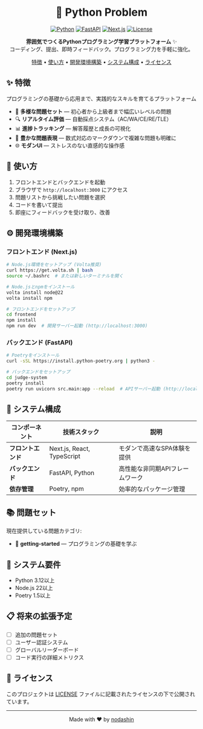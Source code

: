 <div align="center">

# 🐍 Python Problem

[![Python](https://img.shields.io/badge/python-3.12+-blue.svg?logo=python&logoColor=white)](https://www.python.org/)
[![FastAPI](https://img.shields.io/badge/FastAPI-0.115+-009688.svg?logo=fastapi&logoColor=white)](https://fastapi.tiangolo.com/)
[![Next.js](https://img.shields.io/badge/Next.js-15.3+-black?logo=next.js&logoColor=white)](https://nextjs.org/)
[![License](https://img.shields.io/badge/license-MIT-blue.svg)](LICENSE)

**雰囲気でつくるPythonプログラミング学習プラットフォーム** ✨<br>
コーディング、提出、即時フィードバック。プログラミング力を手軽に強化。

<p align="center">
  <a href="#-特徴">特徴</a> •
  <a href="#-使い方">使い方</a> •
  <a href="#%EF%B8%8F-開発環境構築">開発環境構築</a> •
  <a href="#-システム構成">システム構成</a> •
  <a href="#-ライセンス">ライセンス</a>
</p>

</div>

## ✨ 特徴

プログラミングの基礎から応用まで、実践的なスキルを育てるプラットフォーム

- 🚀 **多様な問題セット** — 初心者から上級者まで幅広いレベルの問題
- 🔍 **リアルタイム評価** — 自動採点システム（AC/WA/CE/RE/TLE）
- 📊 **進捗トラッキング** — 解答履歴と成長の可視化
- 📝 **豊かな問題表現** — 数式対応のマークダウンで複雑な問題も明確に
- 🌐 **モダンUI** — ストレスのない直感的な操作感

## 🚀 使い方

1. フロントエンドとバックエンドを起動
2. ブラウザで `http://localhost:3000` にアクセス
3. 問題リストから挑戦したい問題を選択
4. コードを書いて提出
5. 即座にフィードバックを受け取り、改善

## ⚙️ 開発環境構築

### フロントエンド (Next.js)

```bash
# Node.js環境をセットアップ (Volta推奨)
curl https://get.volta.sh | bash
source ~/.bashrc  # または新しいターミナルを開く

# Node.jsとnpmをインストール
volta install node@22
volta install npm

# フロントエンドをセットアップ
cd frontend
npm install
npm run dev  # 開発サーバー起動 (http://localhost:3000)
```

### バックエンド (FastAPI)

```bash
# Poetryをインストール
curl -sSL https://install.python-poetry.org | python3 -

# バックエンドをセットアップ
cd judge-system
poetry install
poetry run uvicorn src.main:app --reload  # APIサーバー起動 (http://localhost:8000)
```

## 🔧 システム構成

| コンポーネント | 技術スタック | 説明 |
|------------|------------|------|
| **フロントエンド** | Next.js, React, TypeScript | モダンで高速なSPA体験を提供 |
| **バックエンド** | FastAPI, Python | 高性能な非同期APIフレームワーク |
| **依存管理** | Poetry, npm | 効率的なパッケージ管理 |

## 📚 問題セット

現在提供している問題カテゴリ:
- 🔰 **getting-started** — プログラミングの基礎を学ぶ

## 🧪 システム要件

- Python 3.12以上
- Node.js 22以上
- Poetry 1.5以上

## 📋 将来の拡張予定

- [ ] 追加の問題セット
- [ ] ユーザー認証システム
- [ ] グローバルリーダーボード
- [ ] コード実行の詳細メトリクス

## 📜 ライセンス

このプロジェクトは [LICENSE](LICENSE) ファイルに記載されたライセンスの下で公開されています。

---

<div align="center">
Made with ❤️ by <a href="https://github.com/nodashin">nodashin</a>
</div>


